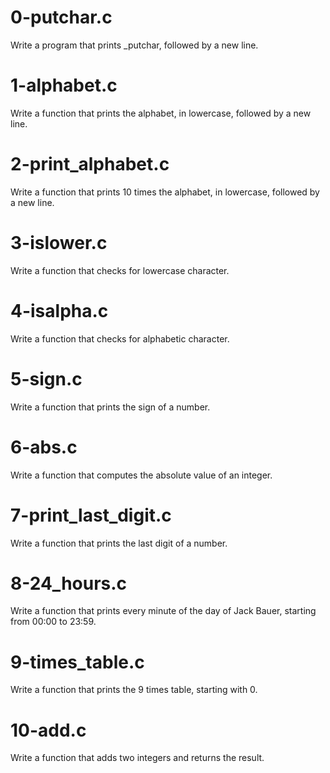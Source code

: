 # 0-putchar.c
Write a program that prints _putchar, followed by a new line.
# 1-alphabet.c
Write a function that prints the alphabet, in lowercase, followed by a new line.
# 2-print_alphabet.c
Write a function that prints 10 times the alphabet, in lowercase, followed by a new line.
# 3-islower.c
Write a function that checks for lowercase character.
# 4-isalpha.c
Write a function that checks for alphabetic character.
# 5-sign.c
Write a function that prints the sign of a number.
# 6-abs.c
Write a function that computes the absolute value of an integer.
# 7-print_last_digit.c
Write a function that prints the last digit of a number.
# 8-24_hours.c
Write a function that prints every minute of the day of Jack Bauer, starting from 00:00 to 23:59.
# 9-times_table.c
Write a function that prints the 9 times table, starting with 0.
# 10-add.c
Write a function that adds two integers and returns the result.
